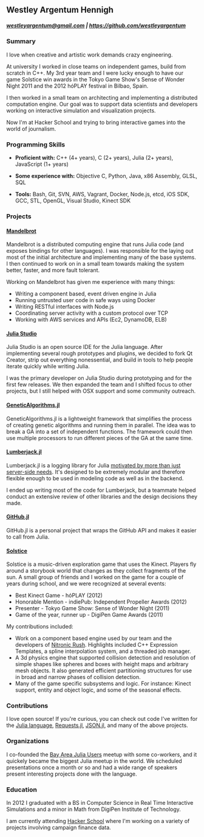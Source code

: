 ## Westley Argentum Hennigh
##### westleyargentum@gmail.com  |  https://github.com/westleyargentum


### Summary

I love when creative and artistic work demands crazy engineering.

At university I worked in close teams on independent games, build from scratch in C++. My 3rd year team and I were lucky enough to have our game Solstice win awards in the Tokyo Game Show's Sense of Wonder Night 2011 and the 2012 hóPLAY festival in Bilbao, Spain.

I then worked in a small team on architecting and implementing a distributed computation engine. Our goal was to support data scientists and developers working on interactive simulation and visualization projects.

Now I'm at Hacker School and trying to bring interactive games into the world of journalism.


### Programming Skills

- __Proficient with:__ C++ (4+ years), C (2+ years), Julia (2+ years), JavaScript (1+ years)
 
- __Some experience with:__ Objective C, Python, Java, x86 Assembly, GLSL, SQL
 
- __Tools:__ Bash, Git, SVN, AWS, Vagrant, Docker, Node.js, etcd, iOS SDK, GCC, STL, OpenGL, Visual Studio, Kinect SDK


### Projects

#### [Mandelbrot](http://forio.com/products/mandelbrot)
Mandelbrot is a distributed computing engine that runs Julia code (and exposes bindings for other languages). I was responsible for the laying out most of the initial architecture and implementing many of the base systems. I then continued to work on in a small team towards making the system better, faster, and more fault tolerant.

Working on Mandelbrot has given me experience with many things:

 - Writing a component based, event driven engine in Julia
 - Running untrusted user code in safe ways using Docker
 - Writing RESTful interfaces with Node.js
 - Coordinating server activity with a custom protocol over TCP
 - Working with AWS services and APIs (Ec2, DynamoDB, ELB)

#### [Julia Studio](http://forio.com/products/julia-studio)
Julia Studio is an open source IDE for the Julia language. After implementing several rough prototypes and plugins, we decided to fork Qt Creator, strip out everything nonessential, and build in tools to help people iterate quickly while writing Julia.

I was the primary developer on Julia Studio during prototyping and for the first few releases. We then expanded the team and I shifted focus to other projects, but I still helped with OSX support and some community outreach.

#### [GeneticAlgorithms.jl](https://github.com/forio/GeneticAlgorithms.jl)
GeneticAlgorithms.jl is a lightweight framework that simplifies the process of creating genetic algorithms and running them in parallel. The idea was to break a GA into a set of independent functions. The framework could then use multiple processors to run different pieces of the GA at the same time.

#### [Lumberjack.jl](https://github.com/forio/Lumberjack.jl)
Lumberjack.jl is a logging library for Julia [motivated by more than just server-side needs](http://forio.com/blog/lumberjack-talking-about-logging-in-models). It's designed to be extremely modular and therefore flexible enough to be used in modeling code as well as in the backend.

I ended up writing most of the code for Lumberjack, but a teammate helped conduct an extensive review of other libraries and the design decisions they made.

#### [GitHub.jl](https://github.com/WestleyArgentum/GitHub.jl)
GitHub.jl is a personal project that wraps the GitHub API and makes it easier to call from Julia.

#### [Solstice](http://westleyargentum.github.io/solstice-website/)
Solstice is a music-driven exploration game that uses the Kinect. Players fly around a storybook world that changes as they collect fragments of the sun. A small group of friends and I worked on the game for a couple of years during school, and we were recognized at several events:

 - Best Kinect Game - hóPLAY (2012)
 - Honorable Mention - indiePub: Independent Propeller Awards (2012)
 - Presenter - Tokyo Game Show: Sense of Wonder Night (2011) 
 - Game of the year, runner up - DigiPen Game Awards (2011)

My contributions included:

 - Work on a component based engine used by our team and the developers of [Nitronic Rush](https://nitronic-rush.com). Highlights included C++ Expression Templates, a spline interpolation system, and a threaded job manager.
 - A 3d physics engine that supported collision detection and resolution of simple shapes like spheres and boxes with height maps and arbitrary mesh objects. It also generated efficient partitioning structures for use in broad and narrow phases of collision detection.
 - Many of the game specific subsystems and logic. For instance: Kinect support, entity and object logic, and some of the seasonal effects.


### Contributions

I love open source! If you're curious, you can check out code I've written for the [Julia language](https://github.com/julialang/julia), [Requests.jl](https://github.com/JuliaWeb/Requests.jl), [JSON.jl](https://github.com/JuliaLang/JSON.jl), and many of the above projects.


### Organizations

I co-founded the [Bay Area Julia Users](http://www.meetup.com/Bay-Area-Julia-Users) meetup with some co-workers, and it quickely became the biggest Julia meetup in the world. We scheduled presentations once a month or so and had a wide range of speakers present interesting projects done with the language.


### Education

In 2012 I graduated with a BS in Computer Science in Real Time Interactive Simulations and a minor in Math from DigiPen Institute of Technology.

I am currently attending [Hacker School](https://www.hackerschool.com/) where I'm working on a variety of projects involving campaign finance data.
